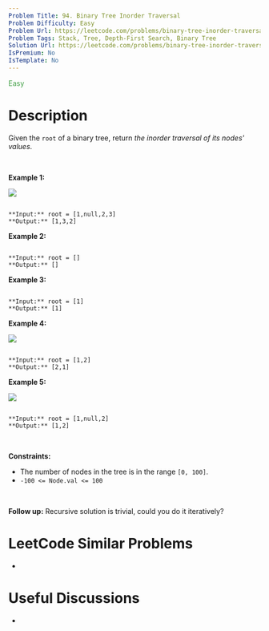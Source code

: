 ```yaml
---
Problem Title: 94. Binary Tree Inorder Traversal
Problem Difficulty: Easy
Problem Url: https://leetcode.com/problems/binary-tree-inorder-traversal/
Problem Tags: Stack, Tree, Depth-First Search, Binary Tree
Solution Url: https://leetcode.com/problems/binary-tree-inorder-traversal/solution/
IsPremium: No
IsTemplate: No
---
```


<span style="color: rgb(67, 160, 71);">Easy</span>

# Description

Given the `root` of a binary tree, return *the inorder traversal of its nodes' values*.


 


**Example 1:**


![](https://assets.leetcode.com/uploads/2020/09/15/inorder_1.jpg)

```

**Input:** root = [1,null,2,3]
**Output:** [1,3,2]

```

**Example 2:**



```

**Input:** root = []
**Output:** []

```

**Example 3:**



```

**Input:** root = [1]
**Output:** [1]

```

**Example 4:**


![](https://assets.leetcode.com/uploads/2020/09/15/inorder_5.jpg)

```

**Input:** root = [1,2]
**Output:** [2,1]

```

**Example 5:**


![](https://assets.leetcode.com/uploads/2020/09/15/inorder_4.jpg)

```

**Input:** root = [1,null,2]
**Output:** [1,2]

```

 


**Constraints:**


* The number of nodes in the tree is in the range `[0, 100]`.
* `-100 <= Node.val <= 100`


 


**Follow up:** Recursive solution is trivial, could you do it iteratively?

# LeetCode Similar Problems

- []()

# Useful Discussions

- []()
